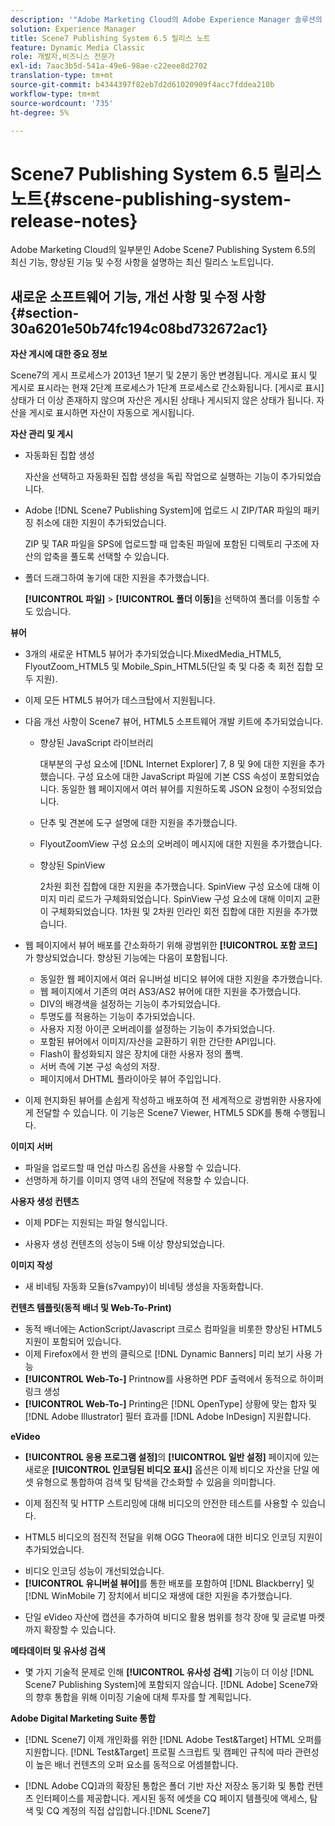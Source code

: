```yaml
---
description: '"Adobe Marketing Cloud의 Adobe Experience Manager 솔루션의 일부인 Adobe Scene7 Publishing System 6.5의 최신 기능, 향상된 기능 및 수정 사항을 설명하는 최신 릴리스 노트입니다."'
solution: Experience Manager
title: Scene7 Publishing System 6.5 릴리스 노트
feature: Dynamic Media Classic
role: 개발자,비즈니스 전문가
exl-id: 7aac3b5d-541a-49e6-98ae-c22eee8d2702
translation-type: tm+mt
source-git-commit: b4344397f82eb7d2d61020909f4acc7fddea210b
workflow-type: tm+mt
source-wordcount: '735'
ht-degree: 5%

---
```


# Scene7 Publishing System 6.5 릴리스 노트{#scene-publishing-system-release-notes}

Adobe Marketing Cloud의 일부분인 Adobe Scene7 Publishing System 6.5의 최신 기능, 향상된 기능 및 수정 사항을 설명하는 최신 릴리스 노트입니다.

## 새로운 소프트웨어 기능, 개선 사항 및 수정 사항 {#section-30a6201e50b74fc194c08bd732672ac1}

**자산 게시에 대한 중요 정보**

Scene7의 게시 프로세스가 2013년 1분기 및 2분기 동안 변경됩니다. 게시로 표시 및 게시로 표시라는 현재 2단계 프로세스가 1단계 프로세스로 간소화됩니다. [게시로 표시] 상태가 더 이상 존재하지 않으며 자산은 게시된 상태나 게시되지 않은 상태가 됩니다. 자산을 게시로 표시하면 자산이 자동으로 게시됩니다. 

**자산 관리 및 게시**

* 자동화된 집합 생성

   자산을 선택하고 자동화된 집합 생성을 독립 작업으로 실행하는 기능이 추가되었습니다.
* Adobe [!DNL Scene7 Publishing System]에 업로드 시 ZIP/TAR 파일의 패키징 취소에 대한 지원이 추가되었습니다.

   ZIP 및 TAR 파일을 SPS에 업로드할 때 압축된 파일에 포함된 디렉토리 구조에 자산의 압축을 풀도록 선택할 수 있습니다.

* 폴더 드래그하여 놓기에 대한 지원을 추가했습니다.

   **[!UICONTROL 파일]** > **[!UICONTROL 폴더 이동]**&#x200B;을 선택하여 폴더를 이동할 수도 있습니다.

**뷰어**

* 3개의 새로운 HTML5 뷰어가 추가되었습니다.MixedMedia_HTML5, FlyoutZoom_HTML5 및 Mobile_Spin_HTML5(단일 축 및 다중 축 회전 집합 모두 지원).

<!-- 
  [More information](http://help.adobe.com/en_US/scene7/using/WS6E593DEA-7D81-4cd6-84B0-85E8BB274176.html#WS1c46793299cf21d77e926d1613177f0a020-8000.html).  -->
* 이제 모든 HTML5 뷰어가 데스크탑에서 지원됩니다.

<!--   [More information](http://help.adobe.com/en_US/scene7/using/WS6E593DEA-7D81-4cd6-84B0-85E8BB274176.html#WS1c46793299cf21d77e926d1613177f0a020-8000.html). -->
* 다음 개선 사항이 Scene7 뷰어, HTML5 소프트웨어 개발 키트에 추가되었습니다.

   * 향상된 JavaScript 라이브러리

      대부분의 구성 요소에 [!DNL Internet Explorer] 7, 8 및 9에 대한 지원을 추가했습니다. 구성 요소에 대한 JavaScript 파일에 기본 CSS 속성이 포함되었습니다. 동일한 웹 페이지에서 여러 뷰어를 지원하도록 JSON 요청이 수정되었습니다.

   * 단추 및 견본에 도구 설명에 대한 지원을 추가했습니다.
   * FlyoutZoomView 구성 요소의 오버레이 메시지에 대한 지원을 추가했습니다.
   * 향상된 SpinView

      2차원 회전 집합에 대한 지원을 추가했습니다. SpinView 구성 요소에 대해 이미지 미리 로드가 구체화되었습니다. SpinView 구성 요소에 대해 이미지 교환이 구체화되었습니다. 1차원 및 2차원 인라인 회전 집합에 대한 지원을 추가했습니다.

* 웹 페이지에서 뷰어 배포를 간소화하기 위해 광범위한 **[!UICONTROL 포함 코드]**&#x200B;가 향상되었습니다. 향상된 기능에는 다음이 포함됩니다.

   * 동일한 웹 페이지에서 여러 유니버설 비디오 뷰어에 대한 지원을 추가했습니다.
   * 웹 페이지에서 기존의 여러 AS3/AS2 뷰어에 대한 지원을 추가했습니다.
   * DIV의 배경색을 설정하는 기능이 추가되었습니다.
   * 투명도를 적용하는 기능이 추가되었습니다.
   * 사용자 지정 아이콘 오버레이를 설정하는 기능이 추가되었습니다.
   * 포함된 뷰어에서 이미지/자산을 교환하기 위한 간단한 API입니다.
   * Flash이 활성화되지 않은 장치에 대한 사용자 정의 폴백.
   * 서버 측에 기본 구성 속성의 저장.
   * 페이지에서 DHTML 플라이아웃 뷰어 주입입니다.

* 이제 현지화된 뷰어를 손쉽게 작성하고 배포하여 전 세계적으로 광범위한 사용자에게 전달할 수 있습니다. 이 기능은 Scene7 Viewer, HTML5 SDK를 통해 수행됩니다.

**이미지 서버**

* 파일을 업로드할 때 언샵 마스킹 옵션을 사용할 수 있습니다.
* 선명하게 하기를 이미지 영역 내의 전달에 적용할 수 있습니다.

**사용자 생성 컨텐츠**

* 이제 PDF는 지원되는 파일 형식입니다.

<!--   [More information](http://help.adobe.com/en_US/scene7/using/WSe8b0455615e2dc47-2df907a712f31201b35-8000.html).  -->
* 사용자 생성 컨텐츠의 성능이 5배 이상 향상되었습니다.

**이미지 작성**

* 새 비네팅 자동화 모듈(s7vampy)이 비네팅 생성을 자동화합니다.

**컨텐츠 템플릿(동적 배너 및 Web-To-Print)**

* 동적 배너에는 ActionScript/Javascript 크로스 컴파일을 비롯한 향상된 HTML5 지원이 포함되어 있습니다.
* 이제 Firefox에서 한 번의 클릭으로 [!DNL Dynamic Banners] 미리 보기 사용 가능
* **[!UICONTROL Web-To-]** Printnow를 사용하면 PDF 출력에서 동적으로 하이퍼링크 생성
* **[!UICONTROL Web-To-]** Printing은  [!DNL OpenType] 상황에 맞는 합자 및  [!DNL Adobe Illustrator] 필터 효과를  [!DNL Adobe InDesign] 지원합니다.

**eVideo**

* **[!UICONTROL 응용 프로그램 설정]**&#x200B;의 **[!UICONTROL 일반 설정]** 페이지에 있는 새로운 **[!UICONTROL 인코딩된 비디오 표시]** 옵션은 이제 비디오 자산을 단일 에셋 유형으로 통합하여 검색 및 탐색을 간소화할 수 있음을 의미합니다.

<!--   [More information](http://help.adobe.com/en_US/scene7/using/WSCCBA9D3A-06A3-4f29-AF6B-36CBB2A655F1.html).  -->

* 이제 점진적 및 HTTP 스트리밍에 대해 비디오의 안전한 테스트를 사용할 수 있습니다.

<!--   [More information](http://help.adobe.com/en_US/scene7/using/WSd968ca97bf01df72-5efde3a123268dd80f5-8000.html). -->
* HTML5 비디오의 점진적 전달을 위해 OGG Theora에 대한 비디오 인코딩 지원이 추가되었습니다.

<!--   [More information](http://help.adobe.com/en_US/scene7/using/WSE86ACF2B-BD50-4c48-A1D7-9CD4405B62D0.html#WS1c46793299cf21d7-39fae9c1131ba8968f7-7fff.html). -->
* 비디오 인코딩 성능이 개선되었습니다.
* **[!UICONTROL 유니버설 뷰어]**&#x200B;를 통한 배포를 포함하여 [!DNL Blackberry] 및 [!DNL WinMobile 7] 장치에서 비디오 재생에 대한 지원을 추가했습니다.

<!--   [More information](http://help.adobe.com/en_US/scene7/using/WS6E593DEA-7D81-4cd6-84B0-85E8BB274176.html#WS1c46793299cf21d77e926d1613177f0a020-8000.html) or the [eVideo chapter](http://help.adobe.com/en_US/scene7/using/WS53492AE1-6029-45d8-BF80-F4B5CF33EB08.html). -->

* 단일 eVideo 자산에 캡션을 추가하여 비디오 활용 범위를 청각 장애 및 글로벌 마켓까지 확장할 수 있습니다.

<!--   See [More information](http://help.adobe.com/en_US/scene7/using/WS98ca2e6790647c06-6f6f53e137b959f094-8000.html). -->

**메타데이터 및 유사성 검색**

* 몇 가지 기술적 문제로 인해 **[!UICONTROL 유사성 검색]** 기능이 더 이상 [!DNL Scene7 Publishing System]에 포함되지 않습니다. [!DNL Adobe] Scene7와의 향후 통합을 위해 이미징 기술에 대체 투자를 할 계획입니다.

**Adobe Digital Marketing Suite 통합**

* [!DNL Scene7] 이제 개인화를 위한  [!DNL Adobe Test&Target] HTML 오퍼를 지원합니다. [!DNL Test&Target] 프로필 스크립트 및 캠페인 규칙에 따라 관련성이 높은 배너 컨텐츠의 오퍼 요소를 동적으로 어셈블합니다.

* [!DNL Adobe CQ]과의 확장된 통합은 폴더 기반 자산 저장소 동기화 및 통합 컨텐츠 인터페이스를 제공합니다. 게시된 동적 에셋을 CQ 페이지 템플릿에 액세스, 탐색 및 CQ 계정의 직접 삽입합니다.[!DNL Scene7]
